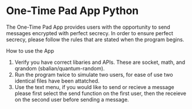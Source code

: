# One-Time Pad App Python
The One-Time Pad App provides users with the opportunity to send messages encrypted with perfect secrecy. In order to ensure perfect secrecy, please follow the rules that are stated when the program begins.

How to use the App
1) Verify you have correct libaries and APIs. These are socket, math, and qrandom (sbalian/quantum-random).
2) Run the program twice to simulate two users, for ease of use two identical files have been attatched.
3) Use the text menu, if you would like to send or recieve a message please first select the send function on the first user, then the receieve on the second user before sending a message.
